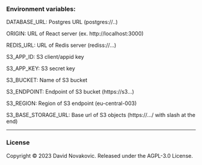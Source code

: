 ### Environment variables:

DATABASE_URL: Postgres URL (postgres://..)

ORIGIN: URL of React server (ex. http://localhost:3000)

REDIS_URL: URL of Redis server (rediss://...)

S3_APP_ID: S3 client/appid key

S3_APP_KEY: S3 secret key

S3_BUCKET: Name of S3 bucket

S3_ENDPOINT: Endpoint of S3 bucket (https://s3...)

S3_REGION: Region of S3 endpoint (eu-central-003)

S3_BASE_STORAGE_URL: Base url of S3 objects (https://.../ with slash at the end)

***

### License

Copyright © 2023 David Novakovic. Released under the AGPL-3.0 License.
